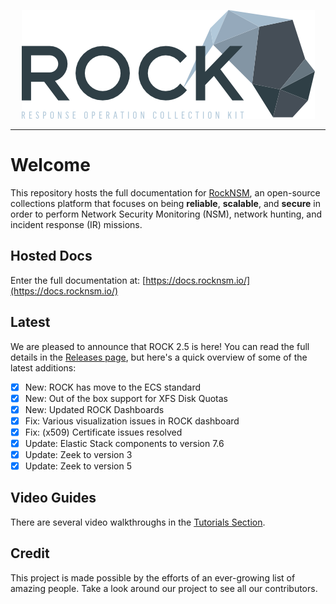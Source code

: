 <p align="center">
<img src="docs/img/rock_logo.png">
</p>

---

# Welcome
This repository hosts the full documentation for [RockNSM](https://rocknsm.io), an open-source collections platform that focuses on being **reliable**, **scalable**, and **secure** in order to perform Network Security Monitoring (NSM), network hunting, and incident response (IR) missions.


## Hosted Docs
Enter the full documentation at: [https://docs.rocknsm.io/](https://docs.rocknsm.io/)


## Latest
We are pleased to announce that ROCK 2.5 is here! You can read the full details in the [Releases page](https://rocknsm.github.io/rock-docs/reference/latest/), but here's a quick overview of some of the latest additions:

 
- [x] New: ROCK has move to the ECS standard  
- [x] New: Out of the box support for XFS Disk Quotas  
- [x] New: Updated ROCK Dashboards  
- [x] Fix: Various visualization issues in ROCK dashboard  
- [x] Fix: (x509) Certificate issues resolved  
- [x] Update: Elastic Stack components to version 7.6
- [x] Update: Zeek to version 3  
- [x] Update: Zeek to version 5 

## Video Guides
There are several video walkthroughs in the [Tutorials Section](https://rocknsm.github.io/rock-docs/reference/tutorials/).


## Credit
This project is made possible by the efforts of an ever-growing list of amazing people. Take a look around our project to see all our contributors.
